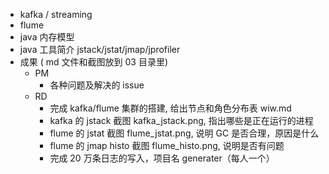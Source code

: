 - kafka / streaming
- flume
- java 内存模型
- java 工具简介 jstack/jstat/jmap/jprofiler
- 成果 ( md 文件和截图放到 03 目录里)
  - PM
    - 各种问题及解决的 issue
  - RD
    - 完成 kafka/flume 集群的搭建, 给出节点和角色分布表  wiw.md
    - kafka 的 jstack 截图 kafka_jstack.png, 指出哪些是正在运行的进程
    - flume 的 jstat 截图 flume_jstat.png, 说明 GC 是否合理，原因是什么
    - flume 的 jmap histo 截图 flume_histo.png, 说明是否有问题
    - 完成 20 万条日志的写入，项目名 generater（每人一个）
